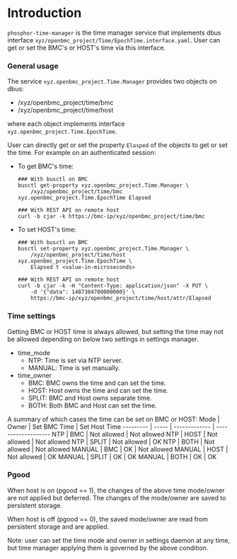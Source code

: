 # Introduction
`phosphor-time-manager` is the time manager service that implements dbus
interface `xyz/openbmc_project/Time/EpochTime.interface.yaml`.
User can get or set the BMC's or HOST's time via this interface.

### General usage
The service `xyz.openbmc_project.Time.Manager` provides two objects on dbus:
* /xyz/openbmc_project/time/bmc
* /xyz/openbmc_project/time/host

where each object implements interface `xyz.openbmc_project.Time.EpochTime`.

User can directly get or set the property `Elasped` of the objects to get or set
the time. For example on an authenticated session:

* To get BMC's time:
   ```
   ### With busctl on BMC
   busctl get-property xyz.openbmc_project.Time.Manager \
       /xyz/openbmc_project/time/bmc xyz.openbmc_project.Time.EpochTime Elapsed

   ### With REST API on remote host
   curl -b cjar -k https://bmc-ip/xyz/openbmc_project/time/bmc
   ```
* To set HOST's time:
   ```
   ### With busctl on BMC
   busctl set-property xyz.openbmc_project.Time.Manager \
       /xyz/openbmc_project/time/host xyz.openbmc_project.Time.EpochTime \
       Elapsed t <value-in-microseconds>

   ### With REST API on remote host
   curl -b cjar -k -H "Content-Type: application/json" -X PUT \
       -d '{"data": 1487304700000000}' \
       https://bmc-ip/xyz/openbmc_project/time/host/attr/Elapsed
   ```

### Time settings
Getting BMC or HOST time is always allowed, but setting the time may not be
allowed depending on below two settings in settings manager.

* time_mode
   * NTP: Time is set via NTP server.
   * MANUAL: Time is set manually.
* time_owner
   * BMC: BMC owns the time and can set the time.
   * HOST: Host owns the time and can set the time.
   * SPLIT: BMC and Host owns separate time.
   * BOTH: Both BMC and Host can set the time.

A summary of which cases the time can be set on BMC or HOST:
Mode      | Owner | Set BMC Time  | Set Host Time
--------- | ----- | ------------- | -------------------
NTP       | BMC   | Not allowed   | Not allowed
NTP       | HOST  | Not allowed   | Not allowed
NTP       | SPLIT | Not allowed   | OK
NTP       | BOTH  | Not allowed   | Not allowed
MANUAL    | BMC   | OK            | Not allowed
MANUAL    | HOST  | Not allowed   | OK
MANUAL    | SPLIT | OK            | OK
MANUAL    | BOTH  | OK            | OK

### Pgood
When host is on (pgood == 1), the changes of the above time mode/owner are not
applied but deferred. The changes of the mode/owner are saved to persistent
storage.

When host is off (pgood == 0), the saved mode/owner are read from
persistent storage and are applied.

Note: user can set the time mode and owner in settings daemon at any time,
but time manager applying them is governed by the above condition.
